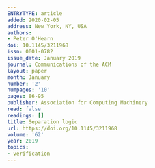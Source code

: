 ```yaml
---
ENTRYTYPE: article
added: 2020-02-05
address: New York, NY, USA
authors:
- Peter O'Hearn
doi: 10.1145/3211968
issn: 0001-0782
issue_date: January 2019
journal: Communications of the ACM
layout: paper
month: January
number: '2'
numpages: '10'
pages: 86-95
publisher: Association for Computing Machinery
read: false
readings: []
title: Separation logic
url: https://doi.org/10.1145/3211968
volume: '62'
year: 2019
topics:
- verification
---
```

